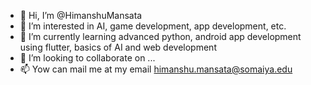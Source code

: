 - 👋 Hi, I’m @HimanshuMansata
- 👀 I’m interested in AI, game development, app development, etc.
- 🌱 I’m currently learning advanced python, android app development using flutter, basics of AI and web development
- 💞️ I’m looking to collaborate on ...
- 📫 Yow can mail me at my email himanshu.mansata@somaiya.edu

<!---
Himanshu16470/Himanshu16470 is a ✨ special ✨ repository because its `README.md` (this file) appears on your GitHub profile.
You can click the Preview link to take a look at your changes.
--->
